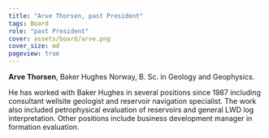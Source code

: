 ```yaml
---
title: "Arve Thorsen, past President"
tags: Board
role: "past President"
cover: assets/board/arve.png
cover_size: md
pageview: true
---
```

<!-- <img class="image image--md circle shadow center" src="/assets/board/larsen.jpg"/> -->


**Arve Thorsen**, Baker Hughes Norway, B. Sc. in Geology and Geophysics. 
<!--more-->
He has
                worked with Baker Hughes in several positions since 1987 including consultant wellsite
                geologist and reservoir navigation specialist. The work also included petrophysical
                evaluation of reservoirs and general LWD log interpretation. Other positions include
                business development manager in formation evaluation.
